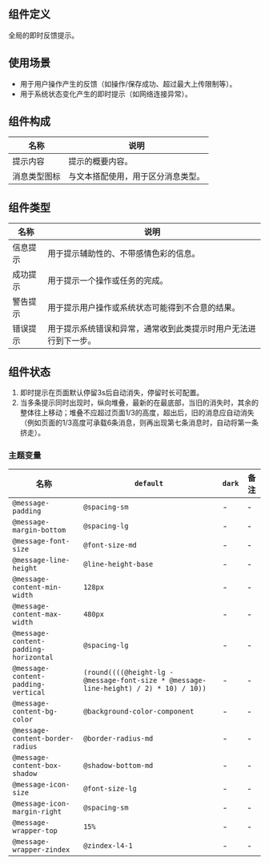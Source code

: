 ## 组件定义

全局的即时反馈提示。

## 使用场景

- 用于用户操作产生的反馈（如操作/保存成功、超过最大上传限制等）。  
- 用于系统状态变化产生的即时提示（如网络连接异常）。

## 组件构成

| 名称 | 说明  |
| --- | ---  |
| 提示内容 | 提示的概要内容。 |
| 消息类型图标 | 与文本搭配使用，用于区分消息类型。 |

## 组件类型

| 名称 | 说明  |
| --- | ---  |
| 信息提示 | 用于提示辅助性的、不带感情色彩的信息。 |
| 成功提示 | 用于提示一个操作或任务的完成。 |
| 警告提示 | 用于提示用户操作或系统状态可能得到不合意的结果。 |
| 错误提示 | 用于提示系统错误和异常，通常收到此类提示时用户无法进行到下一步。 |

## 组件状态

1. 即时提示在页面默认停留3s后自动消失，停留时长可配置。  
2. 当多条提示同时出现时，纵向堆叠，最新的在最底部，当旧的消失时，其余的整体往上移动；堆叠不应超过页面1/3的高度，超出后，旧的消息应自动消失（例如页面的1/3高度可承载6条消息，则再出现第七条消息时，自动将第一条挤走）。

### 主题变量

| 名称 | `default` | `dark` | 备注 |
| --- | --- | --- | --- |
| `@message-padding` | `@spacing-sm` | - | - |
| `@message-margin-bottom` | `@spacing-lg` | - | - |
| `@message-font-size` | `@font-size-md` | - | - |
| `@message-line-height` | `@line-height-base` | - | - |
| `@message-content-min-width` | `128px` | - | - |
| `@message-content-max-width` | `480px` | - | - |
| `@message-content-padding-horizontal` | `@spacing-lg` | - | - |
| `@message-content-padding-vertical` | `(round((((@height-lg - @message-font-size * @message-line-height) / 2) * 10) / 10))` | - | - |
| `@message-content-bg-color` | `@background-color-component` | - | - |
| `@message-content-border-radius` | `@border-radius-md` | - | - |
| `@message-content-box-shadow` | `@shadow-bottom-md` | - | - |
| `@message-icon-size` | `@font-size-lg` | - | - |
| `@message-icon-margin-right` | `@spacing-sm` | - | - |
| `@message-wrapper-top` | `15%` | - | - |
| `@message-wrapper-zindex` | `@zindex-l4-1` | - | - |
